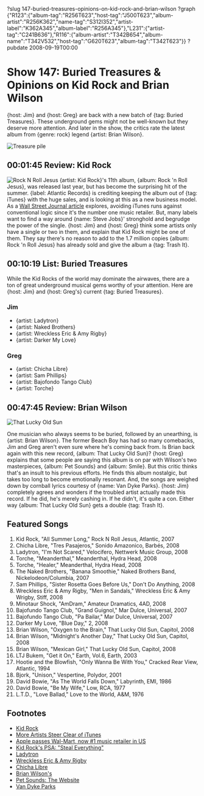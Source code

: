 ?slug 147-buried-treasures-opinions-on-kid-rock-and-brian-wilson
?graph {"R123":{"album-tag":"R256T623","host-tag":"J500T623","album-artist":"R256K362","name-tag":"S312I352","artist-label":"K362A345","album-label":"R256A345"},"L231":{"artist-tag":"C241B636"},"R116":{"album-artist":"T342B654","album-name":"T342V532","host-tag":"G620T623","album-tag":"T342T623"}}
?pubdate 2008-09-19T00:00

# Show 147: Buried Treasures & Opinions on Kid Rock and Brian Wilson
{host: Jim} and {host: Greg} are back with a new batch of {tag: Buried Treasures}. These underground gems might not be well-known but they deserve more attention. And later in the show, the critics rate the latest album from {genre: rock} legend {artist: Brian Wilson}.

![Treasure pile](http://static.soundopinions.org/images/buriedtreasures/treasurepile.jpg)

## 00:01:45 Review: Kid Rock
![Rock N Roll Jesus](https://upload.wikimedia.org/wikipedia/commons/8/8a/Rock_and_roll_jesus.jpg "252399/586705153")
{artist: Kid Rock}'s 11th album, {album: Rock 'n Roll Jesus}, was released last year, but has become the surprising hit of the summer. {label: Atlantic Records} is crediting keeping the album out of {tag: iTunes} with the huge sales, and is looking at this as a new business model. As a [Wall Street Journal article](http://online.wsj.com/news/articles/SB121987440206377643) explores, avoiding iTunes runs against conventional logic since it's the number one music retailer. But, many labels want to find a way around {name: Steve Jobs}' stronghold and begrudge the power of the single. {host: Jim} and {host: Greg} think some artists only have a single or two in them, and explain that Kid Rock might be one of them. They say there's no reason to add to the 1.7 million copies {album: Rock 'n Roll Jesus} has already sold and give the album a {tag: Trash It}.

## 00:10:19 List: Buried Treasures
While the Kid Rocks of the world may dominate the airwaves, there are a ton of great underground musical gems worthy of your attention. Here are {host: Jim} and {host: Greg's} current {tag: Buried Treasures}.

### Jim
- {artist: Ladytron}
- {artist: Naked Brothers}
- {artist: Wreckless Eric & Amy Rigby}
- {artist: Darker My Love}

### Greg
- {artist: Chicha Libre}
- {artist: Sam Phillips}
- {artist: Bajofondo Tango Club}
- {artist: Torche}

## 00:47:45 Review: Brian Wilson
![That Lucky Old Sun](http://is2.mzstatic.com/image/thumb/Music/v4/6d/a3/7d/6da37d30-82b1-8aea-58b3-6df8a77b5a16/source/600x600bb.jpg "61573/721272769")

One musician who always seems to be buried, followed by an unearthing, is {artist: Brian Wilson}. The former Beach Boy has had so many comebacks, Jim and Greg aren't even sure where he's coming back from. Is Brian back again with this new record, {album: That Lucky Old Sun}? {host: Greg} explains that some people are saying this album is on par with Wilson's two masterpieces, {album: Pet Sounds} and {album: Smile}. But this critic thinks that's an insult to his previous efforts. He finds this album nostalgic, but takes too long to become emotionally resonant. And, the songs are weighed down by cornball lyrics courtesy of {name: Van Dyke Parks}. {host: Jim} completely agrees and wonders if the troubled artist actually made this record. If he did, he's merely cashing in. If he didn't, it's quite a con. Either way {album: That Lucky Old Sun} gets a double {tag: Trash It}.

## Featured Songs
1. Kid Rock, "All Summer Long," Rock N Roll Jesus, Atlantic, 2007
2. Chicha Libre, "Tres Pasajeros," Sonido Amazonico, Barbés, 2008
3. Ladytron, "I'm Not Scared," Velocifero, Nettwerk Music Group, 2008
4. Torche, "Meanderthal," Meanderthal, Hydra Head, 2008
5. Torche, "Healer," Meanderthal, Hydra Head, 2008
6. The Naked Brothers, "Banana Smoothie," Naked Brothers Band, Nickelodeon/Columbia, 2007
7. Sam Phillips, "Sister Rosetta Goes Before Us," Don't Do Anything, 2008
8. Wreckless Eric & Amy Rigby, "Men in Sandals," Wreckless Eric & Amy Wrigby, Stiff, 2008
9. Minotaur Shock, "AmDram," Amateur Dramatics, 4AD, 2008
10. Bajofundo Tango Club, "Grand Guignol," Mar Dulce, Universal, 2007
11. Bajofundo Tango Club, "Pa Bailar," Mar Dulce, Universal, 2007
12. Darker My Love, "Blue Day," 2, 2008
13. Brian Wilson, "Oxygen to the Brain," That Lucky Old Sun, Capitol, 2008
14. Brian Wilson, "Midnight's Another Day," That Lucky Old Sun, Capitol, 2008
15. Brian Wilson, "Mexican Girl," That Lucky Old Sun, Capitol, 2008
16. LTJ Bukem, "Get it On," Earth, Vol.6, Earth, 2003
17. Hootie and the Blowfish, "Only Wanna Be With You," Cracked Rear View, Atlantic, 1994
18. Bjork, "Unison," Vespertine, Polydor, 2001
19. David Bowie, "As The World Falls Down," Labyrinth, EMI, 1986
20. David Bowie, "Be My Wife," Low, RCA, 1977
21. L.T.D., "Love Ballad," Love to the World, A&M, 1976

## Footnotes
- [Kid Rock](http://www.kidrock.com/)
- [More Artists Steer Clear of iTunes](http://online.wsj.com/article/SB121987440206377643.html?mod=googlenews_wsj)
- [Apple passes Wal-Mart, now #1 music retailer in US](http://arstechnica.com/news.ars/post/20080402-apple-passes-wal-mart-now-1-music-retailer-in-us.html)
- [Kid Rock's PSA: "Steal Everything"](http://www.youtube.com/watch?v=VpCADfZD-eg)
- [Ladytron](http://ladytronmusic.blogspot.com/)
- [Wreckless Eric & Amy Rigby](https://wrecklessericamyrigby.bandcamp.com/)
- [Chicha Libre](http://www.chichalibre.com/)
- [Brian Wilson's](http://www.brianwilson.com/)
- [Pet Sounds: The Website](http://www.petsounds.com/)
- [Van Dyke Parks](http://www.vandykeparks.com/)

